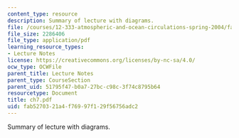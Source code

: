 ```yaml
---
content_type: resource
description: Summary of lecture with diagrams.
file: /courses/12-333-atmospheric-and-ocean-circulations-spring-2004/fab5270321a4f76997f129f56756adc2_ch7.pdf
file_size: 2286406
file_type: application/pdf
learning_resource_types:
- Lecture Notes
license: https://creativecommons.org/licenses/by-nc-sa/4.0/
ocw_type: OCWFile
parent_title: Lecture Notes
parent_type: CourseSection
parent_uid: 51795f47-b0a7-27bc-c98c-3f74c8795b64
resourcetype: Document
title: ch7.pdf
uid: fab52703-21a4-f769-97f1-29f56756adc2
---
```

Summary of lecture with diagrams.